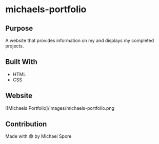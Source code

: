 # michaels-portfolio



## Purpose
A website that provides information on my and displays my completed projects.

## Built With
* HTML
* CSS

## Website

![Michaels Portfolio]/images/michaels-portfolio.png
## Contribution
Made with 😅  by Michael Spore
